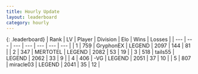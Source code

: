```yaml
---
title: Hourly Update
layout: leaderboard
category: hourly
---
```


{: .leaderboard}
| Rank | LV | Player | Division | Elo | Wins | Losses |
| --- | --- | --- | --- | --- | --- | --- |
| <span data-change="0">1</span> | 759 | <span title="ID: 315148">GryphonEX</span> | LEGEND | <span data-change="0">2097</span> | <span data-change="0">144</span> | <span data-change="0">81</span> |
| <span data-change="0">2</span> | 347 | <span title="ID: 398821">MERTOTEL</span> | LEGEND | <span data-change="0">2082</span> | <span data-change="0">53</span> | <span data-change="0">19</span> |
| <span data-change="1">3</span> | 518 | <span title="ID: 170123">tails55</span> | LEGEND | <span data-change="0">2062</span> | <span data-change="0">33</span> | <span data-change="0">9</span> |
| <span data-change="-1">4</span> | 406 | <span title="ID: 92077">-VG</span> | LEGEND | <span data-change="-12">2051</span> | <span data-change="0">37</span> | <span data-change="1">10</span> |
| <span data-change="0">5</span> | 807 | <span title="ID: 416373">miracle03</span> | LEGEND | <span data-change="0">2041</span> | <span data-change="0">35</span> | <span data-change="0">12</span> |